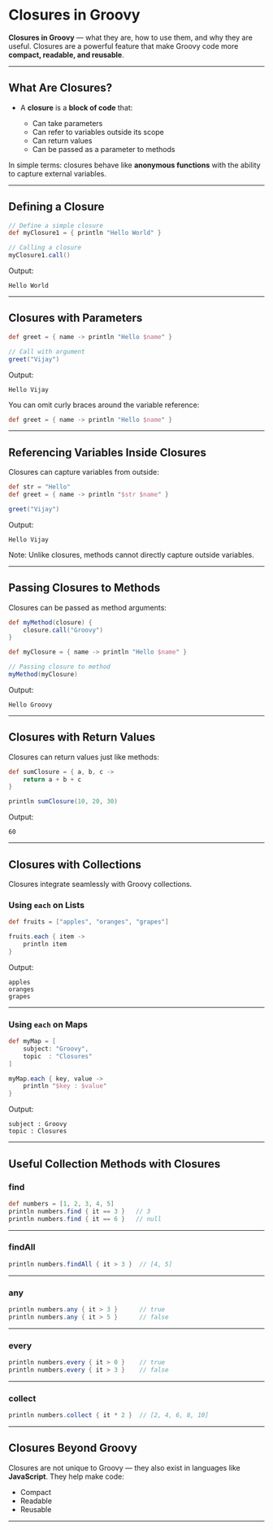 # Closures in Groovy

**Closures in Groovy** — what they are, how to use them, and why they are useful. Closures are a powerful feature that make Groovy code more **compact, readable, and reusable**.

---

## What Are Closures?

* A **closure** is a **block of code** that:

  * Can take parameters
  * Can refer to variables outside its scope
  * Can return values
  * Can be passed as a parameter to methods

In simple terms: closures behave like **anonymous functions** with the ability to capture external variables.

---

## Defining a Closure

```groovy
// Define a simple closure
def myClosure1 = { println "Hello World" }

// Calling a closure
myClosure1.call()
```

Output:

```
Hello World
```

---

## Closures with Parameters

```groovy
def greet = { name -> println "Hello $name" }

// Call with argument
greet("Vijay")
```

Output:

```
Hello Vijay
```

You can omit curly braces around the variable reference:

```groovy
def greet = { name -> println "Hello $name" }
```

---

## Referencing Variables Inside Closures

Closures can capture variables from outside:

```groovy
def str = "Hello"
def greet = { name -> println "$str $name" }

greet("Vijay")
```

Output:

```
Hello Vijay
```

Note: Unlike closures, methods cannot directly capture outside variables.

---

## Passing Closures to Methods

Closures can be passed as method arguments:

```groovy
def myMethod(closure) {
    closure.call("Groovy")
}

def myClosure = { name -> println "Hello $name" }

// Passing closure to method
myMethod(myClosure)
```

Output:

```
Hello Groovy
```

---

## Closures with Return Values

Closures can return values just like methods:

```groovy
def sumClosure = { a, b, c ->
    return a + b + c
}

println sumClosure(10, 20, 30)
```

Output:

```
60
```

---

## Closures with Collections

Closures integrate seamlessly with Groovy collections.

### Using `each` on Lists

```groovy
def fruits = ["apples", "oranges", "grapes"]

fruits.each { item ->
    println item
}
```

Output:

```
apples
oranges
grapes
```

---

### Using `each` on Maps

```groovy
def myMap = [
    subject: "Groovy",
    topic  : "Closures"
]

myMap.each { key, value ->
    println "$key : $value"
}
```

Output:

```
subject : Groovy
topic : Closures
```

---

## Useful Collection Methods with Closures

### find

```groovy
def numbers = [1, 2, 3, 4, 5]
println numbers.find { it == 3 }   // 3
println numbers.find { it == 6 }   // null
```

---

### findAll

```groovy
println numbers.findAll { it > 3 }  // [4, 5]
```

---

### any

```groovy
println numbers.any { it > 3 }      // true
println numbers.any { it > 5 }      // false
```

---

### every

```groovy
println numbers.every { it > 0 }    // true
println numbers.every { it > 3 }    // false
```

---

### collect

```groovy
println numbers.collect { it * 2 }  // [2, 4, 6, 8, 10]
```

---

## Closures Beyond Groovy

Closures are not unique to Groovy — they also exist in languages like **JavaScript**.
They help make code:

* Compact
* Readable
* Reusable

---
